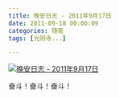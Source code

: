 ```yaml
---
title: 晚安日志 - 2011年9月17日
date: 2011-09-18 00:00:09
categories: 随笔
tags: [光阴寺...]

---
```

[![晚安日志 - 2011年9月17日](5780651596708087602.jpg)](http://blog.163.com/services/moon.html)

奋斗！奋斗！奋斗！
